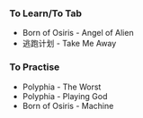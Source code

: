### To Learn/To Tab
- Born of Osiris - Angel of Alien
- 逃跑计划 - Take Me Away

### To Practise
- Polyphia - The Worst
- Polyphia - Playing God
- Born of Osiris - Machine